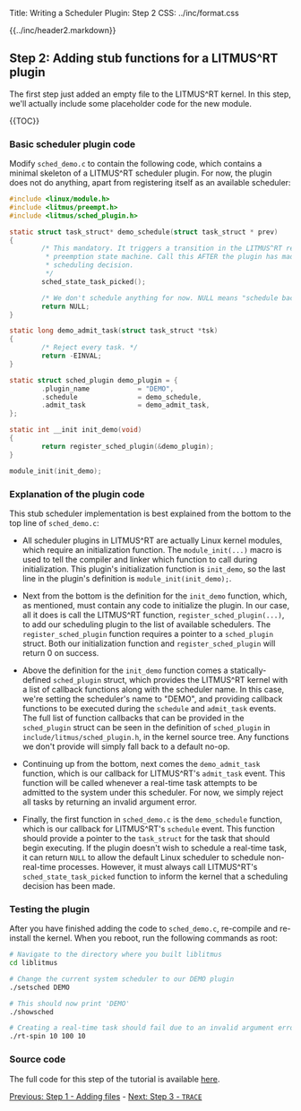 Title:  Writing a Scheduler Plugin: Step 2
CSS:    ../inc/format.css

{{../inc/header2.markdown}}

Step 2: Adding stub functions for a LITMUS^RT plugin
----------------------------------------------------

The first step just added an empty file to the LITMUS^RT kernel. In this step, we'll actually include some placeholder code for the new module.

{{TOC}}

### Basic scheduler plugin code

Modify `sched_demo.c` to contain the following code, which contains a minimal skeleton of a LITMUS^RT scheduler plugin. For now, the plugin does not do anything, apart from registering itself as an available scheduler:

```C
#include <linux/module.h>
#include <litmus/preempt.h>
#include <litmus/sched_plugin.h>

static struct task_struct* demo_schedule(struct task_struct * prev)
{
        /* This mandatory. It triggers a transition in the LITMUS^RT remote
         * preemption state machine. Call this AFTER the plugin has made a local
         * scheduling decision.
         */
        sched_state_task_picked();

        /* We don't schedule anything for now. NULL means "schedule background work". */
        return NULL;
}

static long demo_admit_task(struct task_struct *tsk)
{
        /* Reject every task. */
        return -EINVAL;
}

static struct sched_plugin demo_plugin = {
        .plugin_name            = "DEMO",
        .schedule               = demo_schedule,
        .admit_task             = demo_admit_task,
};

static int __init init_demo(void)
{
        return register_sched_plugin(&demo_plugin);
}

module_init(init_demo);
```

### Explanation of the plugin code

This stub scheduler implementation is best explained from the bottom to the top line of `sched_demo.c`:

 - All scheduler plugins in LITMUS^RT are actually Linux kernel modules, which require an initialization function. The `module_init(...)` macro is used to tell the compiler and linker which function to call during initialization. This plugin's initialization function is `init_demo`, so the last line in the plugin's definition is `module_init(init_demo);`.

 - Next from the bottom is the definition for the `init_demo` function, which, as mentioned, must contain any code to initialize the plugin. In our case, all it does is call the LITMUS^RT function, `register_sched_plugin(...)`, to add our scheduling plugin to the list of available schedulers. The `register_sched_plugin` function requires a pointer to a `sched_plugin` struct. Both our initialization function and `register_sched_plugin` will return 0 on success.

 - Above the definition for the `init_demo` function comes a statically-defined `sched_plugin` struct, which provides the LITMUS^RT kernel with a list of callback functions along with the scheduler name. In this case, we're setting the scheduler's name to "DEMO", and providing callback functions to be executed during the `schedule` and `admit_task` events. The full list of function callbacks that can be provided in the `sched_plugin` struct can be seen in the definition of `sched_plugin` in `include/litmus/sched_plugin.h`, in the kernel source tree. Any functions we don't provide will simply fall back to a default no-op.

 - Continuing up from the bottom, next comes the `demo_admit_task` function, which is our callback for LITMUS^RT's `admit_task` event. This function will be called whenever a real-time task attempts to be admitted to the system under this scheduler. For now, we simply reject all tasks by returning an invalid argument error.

 - Finally, the first function in `sched_demo.c` is the `demo_schedule` function, which is our callback for LITMUS^RT's `schedule` event. This function should provide a pointer to the `task_struct` for the task that should begin executing. If the plugin doesn't wish to schedule a real-time task, it can return `NULL` to allow the default Linux scheduler to schedule non-real-time processes. However, it must always call LITMUS^RT's `sched_state_task_picked` function to inform the kernel that a scheduling decision has been made.

### Testing the plugin

After you have finished adding the code to `sched_demo.c`, re-compile and re-install the kernel. When you reboot, run the following commands as root:

```bash
# Navigate to the directory where you built liblitmus
cd liblitmus

# Change the current system scheduler to our DEMO plugin
./setsched DEMO

# This should now print 'DEMO'
./showsched

# Creating a real-time task should fail due to an invalid argument error
./rt-spin 10 100 10
```

### Source code

The full code for this step of the tutorial is available [here](./sched_demo_step2.c).

<div class="nav">

[Previous: Step 1 - Adding files](plugin_step_1.html) -
[Next: Step 3 - `TRACE`](plugin_step_3.html)

</div>
